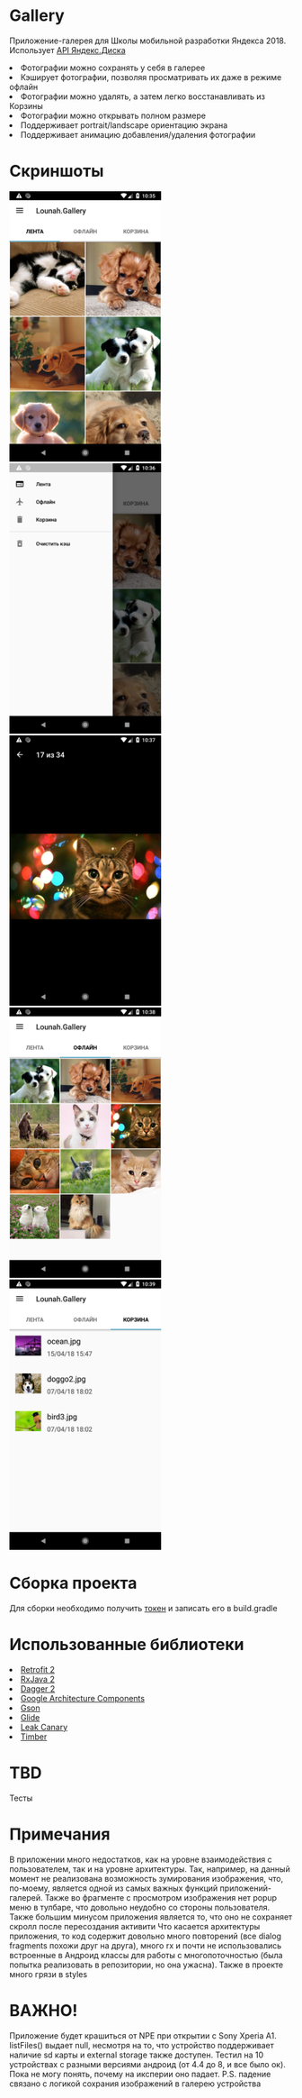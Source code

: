 # Gallery
Приложение-галерея для Школы мобильной разработки Яндекса 2018. Использует  <a href="https://tech.yandex.ru/disk/">API Яндекс.Диска</a>

<li>Фотографии можно сохранять у себя в галерее</li>
<li>Кэширует фотографии, позволяя просматривать их даже в режиме офлайн</li>
<li>Фотографии можно удалять, а затем легко восстанавливать из Корзины</li>
<li>Фотографии можно открывать полном размере</li>
<li>Поддерживает portrait/landscape ориентацию экрана</li>
<li>Поддерживает анимацию добавления/удаления фотографии</li>

# Скриншоты
<p>
<a href="https://github.com/Lounah/Gallery/blob/master/Screenshot_1523874903.png" target="_blank">
  <img src="https://github.com/Lounah/Gallery/blob/master/Screenshot_1523874903.png" width="270" height="480" alt="Screenshot" style="max-width:100%;">
</a>
<a href="https://github.com/Lounah/Gallery/blob/master/Screenshot_1523875012.png" target="_blank">
  <img src="https://github.com/Lounah/Gallery/blob/master/Screenshot_1523875012.png" width="270" height="480" alt="Screenshot" style="max-width:100%;">
</a>
<a href="https://github.com/Lounah/Gallery/blob/master/Screenshot_1523875034.png" target="_blank">
  <img src="https://github.com/Lounah/Gallery/blob/master/Screenshot_1523875034.png" width="270" height="480" alt="Screenshot" style="max-width:100%;">
</a>
<a href="https://github.com/Lounah/Gallery/blob/master/Screenshot_1523875125.png" target="_blank">
  <img src="https://github.com/Lounah/Gallery/blob/master/Screenshot_1523875125.png" width="270" height="480" alt="Screenshot" style="max-width:100%;">
</a>
<a href="https://github.com/Lounah/Gallery/blob/master/Screenshot_1523875178.png" target="_blank">
  <img src="https://github.com/Lounah/Gallery/blob/master/Screenshot_1523875178.png" width="270" height="480" alt="Screenshot" style="max-width:100%;">
</a>
</p>

# Сборка проекта
Для сборки необходимо получить <a href="https://oauth.yandex.ru">токен</a> и записать его в build.gradle

# Использованные библиотеки

<li> <a href="">Retrofit 2</a></li>
<li> <a href="">RxJava 2</a></li>
<li> <a href="">Dagger 2</a></li>
<li> <a href="">Google Architecture Components</a></li>
<li> <a href="">Gson</a></li>
<li> <a href="">Glide</a></li>
<li> <a href="">Leak Canary</a></li>
<li> <a href="">Timber</a></li>

# TBD 
Тесты

# Примечания
В приложении много недостатков, как на уровне взаимодействия с пользователем, так и на уровне архитектуры. Так, например, на данный момент не реализована возможность зумирования изображения, что, по-моему, является одной из самых важных функций приложений-галерей. Также во фрагменте с просмотром изображения нет popup меню в тулбаре, что довольно неудобно со стороны пользователя. Также большим минусом приложения является то, что оно не сохраняет скролл после пересоздания активити
Что касается архитектуры приложения, то код содержит довольно много повторений (все dialog fragments похожи друг на друга), много rx и почти не использовались встроенные в Андроид классы для работы с многопоточностью (была попытка реализовать в репозитории, но она ужасна). Также в проекте много грязи в styles

# ВАЖНО!
Приложение будет крашиться от NPE при открытии с Sony Xperia A1. listFiles() выдает null, несмотря на то, что устройство поддерживает наличие sd карты и external storage также доступен. Тестил на 10 устройствах с разными версиями андроид (от 4.4 до 8, и все было ок). Пока не могу понять, почему на иксперии оно падает.
P.S. падение связано с логикой сохрания изображений в галерею устройства
